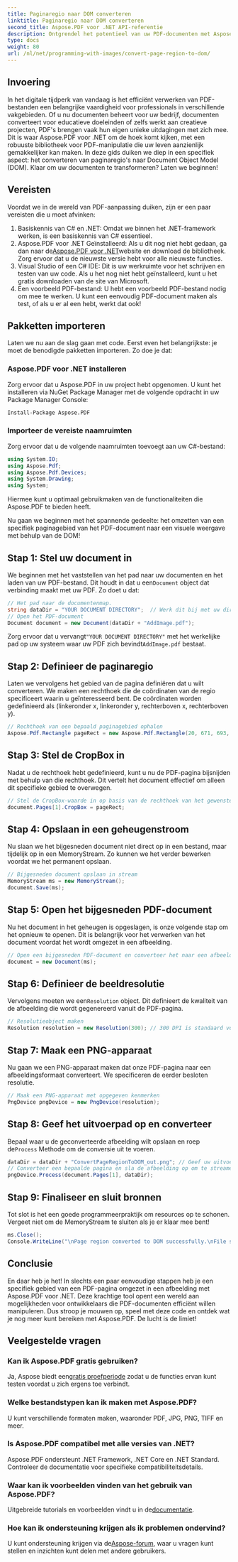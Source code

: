 ```yaml
---
title: Paginaregio naar DOM converteren
linktitle: Paginaregio naar DOM converteren
second_title: Aspose.PDF voor .NET API-referentie
description: Ontgrendel het potentieel van uw PDF-documenten met Aspose.PDF voor .NET. Converteer delen van PDF's naar afbeeldingen en verbeter uw workflow.
type: docs
weight: 80
url: /nl/net/programming-with-images/convert-page-region-to-dom/
---
```

## Invoering

In het digitale tijdperk van vandaag is het efficiënt verwerken van PDF-bestanden een belangrijke vaardigheid voor professionals in verschillende vakgebieden. Of u nu documenten beheert voor uw bedrijf, documenten converteert voor educatieve doeleinden of zelfs werkt aan creatieve projecten, PDF's brengen vaak hun eigen unieke uitdagingen met zich mee. Dit is waar Aspose.PDF voor .NET om de hoek komt kijken, met een robuuste bibliotheek voor PDF-manipulatie die uw leven aanzienlijk gemakkelijker kan maken. In deze gids duiken we diep in een specifiek aspect: het converteren van paginaregio's naar Document Object Model (DOM). Klaar om uw documenten te transformeren? Laten we beginnen!

## Vereisten

Voordat we in de wereld van PDF-aanpassing duiken, zijn er een paar vereisten die u moet afvinken:
1. Basiskennis van C# en .NET: Omdat we binnen het .NET-framework werken, is een basiskennis van C# essentieel.
2.  Aspose.PDF voor .NET Geïnstalleerd: Als u dit nog niet hebt gedaan, ga dan naar de[Aspose.PDF voor .NET](https://releases.aspose.com/pdf/net/)website en download de bibliotheek. Zorg ervoor dat u de nieuwste versie hebt voor alle nieuwste functies.
3. Visual Studio of een C# IDE: Dit is uw werkruimte voor het schrijven en testen van uw code. Als u het nog niet hebt geïnstalleerd, kunt u het gratis downloaden van de site van Microsoft.
4. Een voorbeeld PDF-bestand: U hebt een voorbeeld PDF-bestand nodig om mee te werken. U kunt een eenvoudig PDF-document maken als test, of als u er al een hebt, werkt dat ook!

## Pakketten importeren

Laten we nu aan de slag gaan met code. Eerst even het belangrijkste: je moet de benodigde pakketten importeren. Zo doe je dat:

### Aspose.PDF voor .NET installeren
Zorg ervoor dat u Aspose.PDF in uw project hebt opgenomen. U kunt het installeren via NuGet Package Manager met de volgende opdracht in uw Package Manager Console:
```bash
Install-Package Aspose.PDF
```

### Importeer de vereiste naamruimten
Zorg ervoor dat u de volgende naamruimten toevoegt aan uw C#-bestand:
```csharp
using System.IO;
using Aspose.Pdf;
using Aspose.Pdf.Devices;
using System.Drawing;
using System;
```

Hiermee kunt u optimaal gebruikmaken van de functionaliteiten die Aspose.PDF te bieden heeft.

Nu gaan we beginnen met het spannende gedeelte: het omzetten van een specifiek paginagebied van het PDF-document naar een visuele weergave met behulp van de DOM!

## Stap 1: Stel uw document in
 We beginnen met het vaststellen van het pad naar uw documenten en het laden van uw PDF-bestand. Dit houdt in dat u een`Document` object dat verbinding maakt met uw PDF. Zo doet u dat:

```csharp
// Het pad naar de documentenmap.
string dataDir = "YOUR DOCUMENT DIRECTORY";  // Werk dit bij met uw directorypad
// Open het PDF-document
Document document = new Document(dataDir + "AddImage.pdf");
```

 Zorg ervoor dat u vervangt`"YOUR DOCUMENT DIRECTORY"` met het werkelijke pad op uw systeem waar uw PDF zich bevindt`AddImage.pdf` bestaat.

## Stap 2: Definieer de paginaregio
Laten we vervolgens het gebied van de pagina definiëren dat u wilt converteren. We maken een rechthoek die de coördinaten van de regio specificeert waarin u geïnteresseerd bent. De coördinaten worden gedefinieerd als (linkeronder x, linkeronder y, rechterboven x, rechterboven y).

```csharp
// Rechthoek van een bepaald paginagebied ophalen
Aspose.Pdf.Rectangle pageRect = new Aspose.Pdf.Rectangle(20, 671, 693, 1125);
```

## Stap 3: Stel de CropBox in
Nadat u de rechthoek hebt gedefinieerd, kunt u nu de PDF-pagina bijsnijden met behulp van die rechthoek. Dit vertelt het document effectief om alleen dit specifieke gebied te overwegen.

```csharp
// Stel de CropBox-waarde in op basis van de rechthoek van het gewenste paginagebied
document.Pages[1].CropBox = pageRect;
```

## Stap 4: Opslaan in een geheugenstroom
Nu slaan we het bijgesneden document niet direct op in een bestand, maar tijdelijk op in een MemoryStream. Zo kunnen we het verder bewerken voordat we het permanent opslaan.

```csharp
// Bijgesneden document opslaan in stream
MemoryStream ms = new MemoryStream();
document.Save(ms);
```

## Stap 5: Open het bijgesneden PDF-document
Nu het document in het geheugen is opgeslagen, is onze volgende stap om het opnieuw te openen. Dit is belangrijk voor het verwerken van het document voordat het wordt omgezet in een afbeelding.

```csharp
// Open een bijgesneden PDF-document en converteer het naar een afbeelding
document = new Document(ms);
```

## Stap 6: Definieer de beeldresolutie
Vervolgens moeten we een`Resolution` object. Dit definieert de kwaliteit van de afbeelding die wordt gegenereerd vanuit de PDF-pagina.

```csharp
// Resolutieobject maken
Resolution resolution = new Resolution(300); // 300 DPI is standaard voor afdrukkwaliteit
```

## Stap 7: Maak een PNG-apparaat
Nu gaan we een PNG-apparaat maken dat onze PDF-pagina naar een afbeeldingsformaat converteert. We specificeren de eerder besloten resolutie.

```csharp
// Maak een PNG-apparaat met opgegeven kenmerken
PngDevice pngDevice = new PngDevice(resolution);
```

## Stap 8: Geef het uitvoerpad op en converteer
Bepaal waar u de geconverteerde afbeelding wilt opslaan en roep de`Process` Methode om de conversie uit te voeren.

```csharp
dataDir = dataDir + "ConvertPageRegionToDOM_out.png"; // Geef uw uitvoerbestand op
// Converteer een bepaalde pagina en sla de afbeelding op om te streamen
pngDevice.Process(document.Pages[1], dataDir);
```

## Stap 9: Finaliseer en sluit bronnen
Tot slot is het een goede programmeerpraktijk om resources op te schonen. Vergeet niet om de MemoryStream te sluiten als je er klaar mee bent!

```csharp
ms.Close();
Console.WriteLine("\nPage region converted to DOM successfully.\nFile saved at " + dataDir);
```

## Conclusie

En daar heb je het! In slechts een paar eenvoudige stappen heb je een specifiek gebied van een PDF-pagina omgezet in een afbeelding met Aspose.PDF voor .NET. Deze krachtige tool opent een wereld aan mogelijkheden voor ontwikkelaars die PDF-documenten efficiënt willen manipuleren. Dus stroop je mouwen op, speel met deze code en ontdek wat je nog meer kunt bereiken met Aspose.PDF. De lucht is de limiet!

## Veelgestelde vragen

### Kan ik Aspose.PDF gratis gebruiken?  
 Ja, Aspose biedt een[gratis proefperiode](https://releases.aspose.com/) zodat u de functies ervan kunt testen voordat u zich ergens toe verbindt.

### Welke bestandstypen kan ik maken met Aspose.PDF?  
U kunt verschillende formaten maken, waaronder PDF, JPG, PNG, TIFF en meer. 

### Is Aspose.PDF compatibel met alle versies van .NET?  
Aspose.PDF ondersteunt .NET Framework, .NET Core en .NET Standard. Controleer de documentatie voor specifieke compatibiliteitsdetails.

### Waar kan ik voorbeelden vinden van het gebruik van Aspose.PDF?  
 Uitgebreide tutorials en voorbeelden vindt u in de[documentatie](https://reference.aspose.com/pdf/net/).

### Hoe kan ik ondersteuning krijgen als ik problemen ondervind?  
 U kunt ondersteuning krijgen via de[Aspose-forum](https://forum.aspose.com/c/pdf/10), waar u vragen kunt stellen en inzichten kunt delen met andere gebruikers.